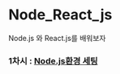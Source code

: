 # Node_React_js
Node.js 와 React.js를 배워보자

### 1차시 : [Node.js환경 세팅](https://velog.io/@wldnd2/Node.js-1%EC%B0%A8%EC%8B%9C)

